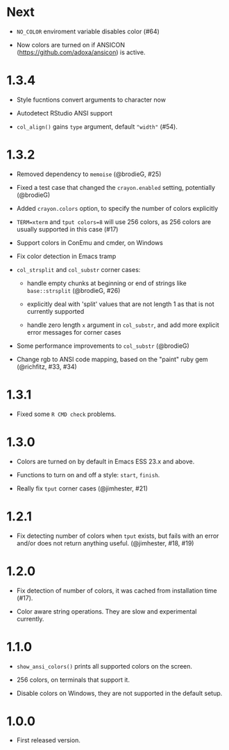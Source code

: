 # Next

* `NO_COLOR` enviroment variable disables color (#64)

* Now colors are turned on if ANSICON (<https://github.com/adoxa/ansicon>)
  is active.

# 1.3.4

* Style fucntions convert arguments to character now

* Autodetect RStudio ANSI support

* `col_align()` gains `type` argument, default `"width"` (#54).

# 1.3.2

* Removed dependency to `memoise` (@brodieG, #25)

* Fixed a test case that changed the `crayon.enabled`
  setting, potentially (@brodieG)

* Added `crayon.colors` option, to specify the number of
  colors explicitly

* `TERM=xterm` and `tput colors=8` will use 256 colors,
  as 256 colors are usually supported in this case (#17)

* Support colors in ConEmu and cmder, on Windows

* Fix color detection in Emacs tramp

* `col_strsplit` and `col_substr` corner cases:

    * handle empty chunks at beginning or end of strings
      like `base::strsplit` (@brodieG, #26)

    * explicitly deal with 'split' values that are not
      length 1 as that is not currently supported

    * handle zero length `x` argument in `col_substr`, and
      add more explicit error messages for corner cases

* Some performance improvements to `col_substr` (@brodieG)

* Change rgb to ANSI code mapping, based on the "paint" ruby gem
  (@richfitz, #33, #34)

# 1.3.1

* Fixed some `R CMD check` problems.

# 1.3.0

* Colors are turned on by default in Emacs ESS 23.x and above.

* Functions to turn on and off a style: `start`, `finish`.

* Really fix `tput` corner cases (@jimhester, #21)

# 1.2.1

* Fix detecting number of colors when `tput` exists, but
  fails with an error and/or does not return anything useful.
  (@jimhester, #18, #19)

# 1.2.0

* Fix detection of number of colors, it was cached from
  installation time (#17).

* Color aware string operations. They are slow and experimental
  currently.

# 1.1.0

* `show_ansi_colors()` prints all supported colors on the screen.

* 256 colors, on terminals that support it.

* Disable colors on Windows, they are not supported in the default setup.

# 1.0.0

* First released version.
